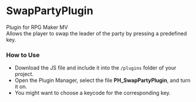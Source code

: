 # SwapPartyPlugin
Plugin for RPG Maker MV  
Allows the player to swap the leader of the party by pressing a predefined key.

### How to Use
* Download the JS file and include it into the ```/plugins``` folder of your project.
* Open the Plugin Manager, select the file **PH_SwapPartyPlugin**, and turn it on.
* You might want to choose a keycode for the corresponding key.
